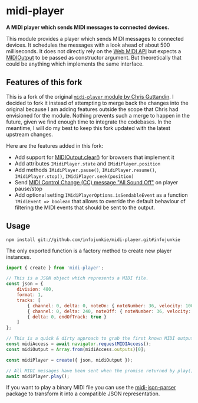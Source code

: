 # midi-player

**A MIDI player which sends MIDI messages to connected devices.**

This module provides a player which sends MIDI messages to connected devices. It schedules the messages with a look ahead of about 500 milliseconds. It does not directly rely on the [Web MIDI API](https://webaudio.github.io/web-midi-api/) but expects a [MIDIOutput](https://webaudio.github.io/web-midi-api/#midioutput-interface) to be passed as constructor argument. But theoretically that could be anything which implements the same interface.

## Features of this fork
This is a fork of the original [`midi-player` module by Chris Guttandin](https://github.com/chrisguttandin/midi-player). I decided to fork it instead of attempting to merge back the changes into the original because I am adding features outside the scope that Chris had envisioned for the module. Nothing prevents such a merge to happen in the future, given we find enough time to integrate the codebases. In the meantime, I will do my best to keep this fork updated with the latest upstream changes.

Here are the features added in this fork:
- Add support for [MIDIOutput.clear()](https://developer.mozilla.org/en-US/docs/Web/API/MIDIOutput/clear) for browsers that implement it
- Add attributes `IMidiPlayer.state` and `IMidiPlayer.position`
- Add methods `IMidiPlayer.pause()`, `IMidiPlayer.resume()`, `IMidiPlayer.stop()`, `IMidiPlayer.seek(position)`
- Send [MIDI Control Change (CC) message "All Sound Off"](https://anotherproducer.com/online-tools-for-musicians/midi-cc-list/) on player pause/stop
- Add optional setting `IMidiPlayerOptions.isSendableEvent` as a function `TMidiEvent => boolean` that allows to override the default behaviour of filtering the MIDI events that should be sent to the output.

## Usage

```shell
npm install git://github.com/infojunkie/midi-player.git#infojunkie
```

The only exported function is a factory method to create new player instances.

```js
import { create } from 'midi-player';

// This is a JSON object which represents a MIDI file.
const json = {
    division: 480,
    format: 1,
    tracks: [
        { channel: 0, delta: 0, noteOn: { noteNumber: 36, velocity: 100 } },
        { channel: 0, delta: 240, noteOff: { noteNumber: 36, velocity: 64 } },
        { delta: 0, endOfTrack: true }
    ]
};

// This is a quick & dirty approach to grab the first known MIDI output.
const midiAccess = await navigator.requestMIDIAccess();
const midiOutput = Array.from(midiAccess.outputs)[0];

const midiPlayer = create({ json, midiOutput });

// All MIDI messages have been sent when the promise returned by play() resolves.
await midiPlayer.play();
```

If you want to play a binary MIDI file you can use the [midi-json-parser](https://github.com/chrisguttandin/midi-json-parser) package to transform it into a compatible JSON representation.
